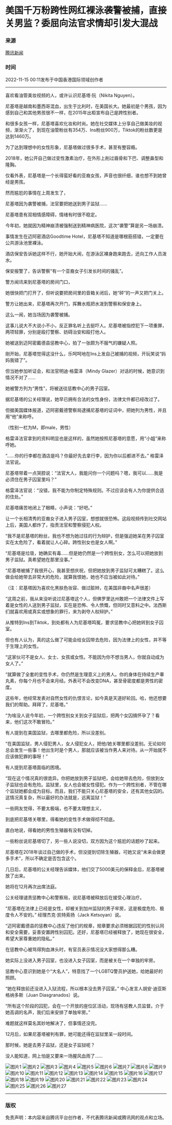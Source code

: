 # 美国千万粉跨性网红裸泳袭警被捕，直接关男监？委屈向法官求情却引发大混战

### 来源
[腾讯新闻](https://news.qq.com/omn/author/8QMf3HpZ5Iw%3D)

### 时间
2022-11-15 00:11发布于中国香港国际领域创作者

---

喜欢看油管美妆视频的人，或许认识尼基塔·阮（Nikita Nguyen）。

尼基塔是越南和墨西哥混血，出生于比利时，在美国长大。她最初是个男孩，因为感到自己和其他男孩很不一样，在2015年出柜宣布自己是跨性别者。

和很多女孩一样，尼基塔喜欢化妆和时尚。她在社交媒体上分享自己做美妆的视频，渐渐火了，到现在油管粉丝有354万、Ins粉丝900万，Tiktok的粉丝数更是达到1460万。

为了达到理想中的女性形象，尼基塔做过很多手术，甚至有整容瘾。

2018年，她公开自己做过变性激素治疗，在外形上削过眉骨和下巴、调整鼻型和隆胸。

仅看外表，尼基塔是一个长得蛮好看的亚裔女孩，声音也很纤细，谁也想不到她曾经是男孩。

然而尴尬的事情在上周发生了，

尼基塔因为袭警被捕，法官要把她送到男子监狱……

尼基塔患有双相情感障碍，情绪有时很不稳定。

今年初，她就因为精神崩溃被强制送到精神病医院，这次“袭警”算是另一场崩溃。

事情发生在迈阿密酒店Goodtime Hotel，尼基塔不知道是哪根筋搭错，一定要在公共游泳池里裸泳。

酒店保安告诉她这样不行，她开始大闹，在游泳区裸身跑来跑去，还向工作人员泼水。

保安报警了，告诉警察“有一个亚裔女子引发长时间的骚乱”。

警方闻讯来到尼基塔的房间门口，

她很快把门打开了，但听说要把房间里的音箱关闭后，她“砰”的一声又把门关上。

警方让她出来，尼基塔再次开门，挥舞水瓶把水泼到警察和保安身上。

这么一闹，她当场因为袭警被捕。

这事儿说大不大说小不小，反正罪名听上去挺吓人。尼基塔被指控犯下一项重罪，两项轻罪，分别是殴打警察、妨碍治安和殴打他人。

她被送到迈阿密戴德县惩教中心，拍了一张颇为不服气的嫌疑人照。

刚开始，尼基塔觉得这没什么，乐呵呵地在Ins上发自己被捕的视频，开玩笑说“妈妈我错了”。

但当她参加听证会，和法官明迪·格雷泽（Mindy Glazer）对话的时候，她意识到情况不对了……

她被警方列为“男性”，将被送往惩教中心的男子囚室。

据尼基塔的公关经理说，她早已拥有合法的女性身份，法律文件都已经改过了。

但据美国媒体报道，迈阿密戴德警察局逮捕尼基塔的证词中，把她列为男性，并且用“他”来称呼。

（性别一栏为M，即male，男性）

格雷泽法官拿到的资料明显也是这样的，虽然她按照尼基塔的意愿，用“小姐”来称呼她。

“……你的行李都在酒店是吗？你最好先去拿行李，因为你以后都进不去。” 格雷泽法官说。

尼基塔带着一点哭腔说：“法官大人，我能问你一个问题吗？嗯，我可以……我是必须住在男子囚室里吗？”

格雷泽法官说：“没错，我不能为你制定特殊规则。不过应该会有人为你提供合适的住处。”

尼基塔痛苦地闭上了眼睛，小声说：“好吧。”

让一个长相清秀的亚裔女子进入男子囚室，想想就很恐怖。这段视频传到社交网站上后，美国人都炸了，指责法官和警察侵犯人权。

“我不是尼基塔的粉丝，我也不想为她过往的行为辩护，但是强迫她呆在男子囚室实在太危险了，看着就让人心碎。跨性别女也是女人啊。”

“尼基塔是垃圾，她确实有毒……但是她仍然是一个跨性别女，怎么可以把她放到男子监狱。真希望她在那里没事。”

“尼基塔被捕了我很开心，我甚至想庆祝，但把她放到男子监狱可太糟糕了。这么做会给她带去非常大的危险，就算我恨她，她也不应当被如此对待。”

（注：尼基塔因为喜欢化黑肤色妆容、做过脏辫，在美国非裔中名声很差）

“这周之前，我从来没听说过尼基塔这个人，但佛罗里达州敢把一个法律文件上写着是女性的人送到男子监狱，实在是恐怖、令人愤慨，但同时又意料之中。法西斯们就喜欢用或真实或想象的罪行，来为剥夺人权辩护。”

从推特到Ins到Tiktok，到处都有人为尼基塔鸣冤，要求惩教中心把她转到女子囚室。

但也有人认为，真的这么做了可能会给女囚带去危险，因为法律上的女性，并不等于生理上的女性。

“这家伙可不是女人、女士、女孩或女性。不能因为你不想当男人，你就自动成为女人了。”

“就算做了全套的变性手术，你仍然是生理意义上的男人。你的身体在持续生产睾丸素，你每个月也不会来月经。外表可不会改变DNA，甚至骨密度都是男性的密度。

这些年，他经常发表对自然女性的仇恨言论，如今真是天道好轮回。哈，他还想要我们的帮助。拜拜了，尼基塔。”

“为啥没人说今年初，一个跨性别女关到女子监狱后，把两个女囚搞怀孕了？看来，他们这次不敢冒险。”

有人提到在美国监狱，去哪里都危险，所以没差别。

“在美国监狱，男人侵犯男人，女人侵犯女人，把他/她关哪里都没差别。无论如何总会发生一些事！他出生时是个男人，那就应该被当作男人来对待。从一开始就不应该做犯罪的事呀！”

有人提到尼基塔面临的困境。

“现在这个情况真的很诡异。你把她放到男子监狱吧，会给她带去危险，但放到女子监狱也会有危险。监狱里，女人也会被女性侵犯。作为一个跨性别者，不管在哪个监狱她都会成为目标。而且，我们不能只关心尼基塔的安全，还有其他女囚的。这情况真复杂，所以最好的办法就是，远离监狱！”

一些网友觉得，不要太极端，也不要太理想主义，

到底把尼基塔关哪里，得看她的变性手术做得彻不彻底。

直白地说，得看她的男性生殖器有没有切掉。

一些粉丝说尼基塔切了，另一些人说没切，双方因为这个尴尬的话题吵了起来。

尼基塔在2018年谈过自己做的手术，但没提到切除生殖器，可她又说“未来会做更多手术”，所以不确定是否包含这个。

几日后，尼基塔的公关经理告诉媒体，他们交了5000美元的保释金后，尼基塔被放了出来。

她将在12月再次出席法庭。

公关经理谴责惩教中心和警察局，说尼基塔被释放后在接受心理治疗。

“尼基塔在法律上已经是女性，却被关到加州监狱的男子牢房，这是极度危险、极度令人不安的。” 经理杰克·凯特索扬（Jack Ketsoyan）说。

“迈阿密戴德县的惩教中心违反了他们的规章，规章要求必须根据囚犯的性别认同和安全需要，妥善安置跨性别囚犯。还好，尼基塔已经被释放了，她现在很安全，希望大家尊重她的隐私。”

在惩教中心被骂得狗血淋头时，有官员表示情况没大家想得那么糟。

她实际上没进入男子囚室，也没进入女子囚室，而是被关在一个单独的牢房。

惩教中心意识到她是个“大名人”，特意找了一个LGBTQ警员护送她，给她最好的照顾。

“她在释放前还没进入入狱流程，所以根本没去男子囚室。” 中心发言人胡安·迪亚斯格纳多斯（Juan Diasgranados）说。

“所有这个阶段的囚犯，会在一个开放的座位区活动，现场有惩教人员监督。介于她高调的名声，我们后来安排了单独牢房。”

难题就这样莫名其妙地解决了，但事情还没完。

12月后，如果尼基塔被判有罪，她可能还得在监狱里呆一段时间。

那时候，她是去男子监狱，还是女子监狱呢？

没人能知道，网上怕是又要来一场腥风血雨了……

![图片1](http://inews.gtimg.com/newsapp_bt/0/15428324422/641)
![图片2](http://inews.gtimg.com/newsapp_bt/0/15428324418/641)
![图片3](http://inews.gtimg.com/newsapp_bt/0/15428324420/641)
![图片4](http://inews.gtimg.com/newsapp_bt/0/15428324421/641)
![图片5](http://inews.gtimg.com/newsapp_bt/0/15428324426/641)
![图片6](http://inews.gtimg.com/newsapp_bt/0/15428324444/641)
![图片7](http://inews.gtimg.com/newsapp_bt/0/15428324457/641)
![图片8](http://inews.gtimg.com/newsapp_bt/0/15428324460/641)
![图片9](http://inews.gtimg.com/newsapp_bt/0/15428324459/641)
![图片10](http://inews.gtimg.com/newsapp_bt/0/15428339828/641)
![图片11](http://inews.gtimg.com/newsapp_bt/0/15428340323/641)
![图片12](http://inews.gtimg.com/newsapp_bt/0/15428340742/641)
![图片13](http://inews.gtimg.com/newsapp_bt/0/15428324500/641)
![图片14](http://inews.gtimg.com/newsapp_bt/0/15428324510/641)
![图片15](http://inews.gtimg.com/newsapp_bt/0/15428324515/641)
![图片16](http://inews.gtimg.com/newsapp_bt/0/15428324523/641)
![图片17](http://inews.gtimg.com/newsapp_bt/0/15428324525/641)
![图片18](http://inews.gtimg.com/newsapp_bt/0/15428324535/641)
![图片19](http://inews.gtimg.com/newsapp_bt/0/15428324539/641)
![图片20](http://inews.gtimg.com/newsapp_bt/0/15428324541/641)
![图片21](http://inews.gtimg.com/newsapp_bt/0/15428324544/641)
![图片22](http://inews.gtimg.com/newsapp_bt/0/15428324550/641)
![图片23](http://inews.gtimg.com/newsapp_bt/0/15428324553/641)
![图片24](http://inews.gtimg.com/newsapp_bt/0/15428324554/641)
![图片25](http://inews.gtimg.com/newsapp_bt/0/15428324555/641)
![图片26](http://inews.gtimg.com/newsapp_bt/0/15428324560/641)
![图片27](http://inews.gtimg.com/newsapp_bt/0/15428324565/641)

---

### 版权
免责声明：本内容来自腾讯平台创作者，不代表腾讯新闻或腾讯网的观点和立场。
<!-- tcd_original_link https://news.qq.com/rain/a/20221115A004CZ00 -->
